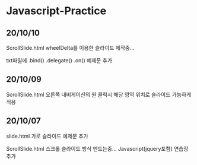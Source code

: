 # Javascript-Practice

## 20/10/10

ScrollSlide.html
wheelDelta를 이용한 슬라이드 제작중...

txt파일에
.bind() .delegate() .on() 예제문 추가

## 20/10/09

ScrollSlide.html
오른쪽 내비게이션의 원 클릭시 해당 영역 위치로 슬라이드 가능하게 적용

## 20/10/07

slide.html
가로 슬라이드 예제문 추가

ScrollSlide.html
스크롤 슬라이드 방식 만드는중...
Javascript(jquery포함) 연습장 추가

